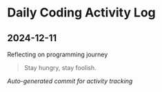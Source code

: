 # Daily Coding Activity Log

## 2024-12-11

Reflecting on programming journey

> Stay hungry, stay foolish.

*Auto-generated commit for activity tracking*
